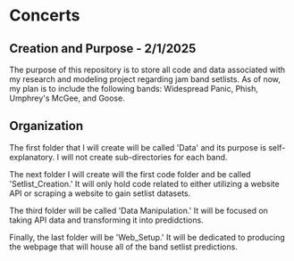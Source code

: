 # Concerts

## Creation and Purpose - 2/1/2025
The purpose of this repository is to store all code and data associated with my research and modeling project regarding jam band setlists. As of now, my plan is to include the following bands: Widespread Panic, Phish, Umphrey's McGee, and Goose. 

## Organization
The first folder that I will create will be called 'Data' and its purpose is self-explanatory. I will not create sub-directories for each band.

The next folder I will create will the first code folder and be called 'Setlist_Creation.' It will only hold code related to either utilizing a website API or scraping a website to gain setlist datasets. 

The third folder will be called 'Data Manipulation.' It will be focused on taking API data and transforming it into predidctions.

Finally, the last folder will be 'Web_Setup.' It will be dedicated to producing the webpage that will house all of the band setlist predictions. 
